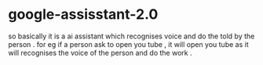 # google-assisstant-2.0
so basically it is a ai assistant which recognises voice and do the told by the person . for eg if a person ask to open you tube , it will open you tube as it will recognises the voice of the person and do the work . 
